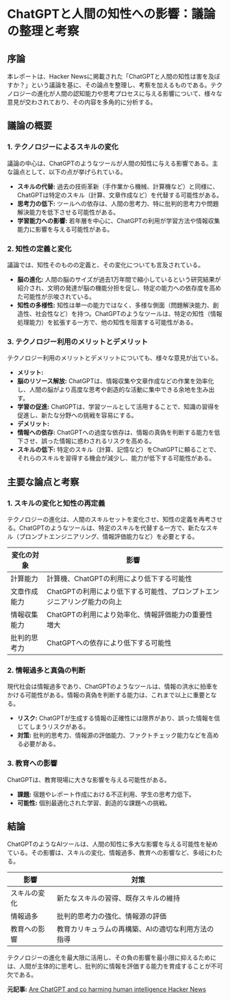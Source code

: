 # ChatGPTと人間の知性への影響：議論の整理と考察

## 序論

本レポートは、Hacker Newsに掲載された「ChatGPTと人間の知性は害を及ぼすか？」という議論を基に、その論点を整理し、考察を加えるものである。テクノロジーの進化が人間の認知能力や思考プロセスに与える影響について、様々な意見が交わされており、その内容を多角的に分析する。

## 議論の概要

### 1. テクノロジーによるスキルの変化

議論の中心は、ChatGPTのようなツールが人間の知性に与える影響である。主な論点として、以下の点が挙げられている。

* **スキルの代替:** 過去の技術革新（手作業から機械、計算機など）と同様に、ChatGPTは特定のスキル（計算、文章作成など）を代替する可能性がある。
* **思考力の低下:** ツールへの依存は、人間の思考力、特に批判的思考力や問題解決能力を低下させる可能性がある。
* **学習能力への影響:** 若年層を中心に、ChatGPTの利用が学習方法や情報収集能力に影響を与える可能性がある。

### 2. 知性の定義と変化

議論では、知性そのものの定義と、その変化についても言及されている。

* **脳の進化:** 人間の脳のサイズが過去1万年間で縮小しているという研究結果が紹介され、文明の発達が脳の機能分担を促し、特定の能力への依存度を高めた可能性が示唆されている。
* **知性の多様性:** 知性は単一の能力ではなく、多様な側面（問題解決能力、創造性、社会性など）を持つ。ChatGPTのようなツールは、特定の知性（情報処理能力）を拡張する一方で、他の知性を阻害する可能性がある。

### 3. テクノロジー利用のメリットとデメリット

テクノロジー利用のメリットとデメリットについても、様々な意見が出ている。

* **メリット:**
 * **脳のリソース解放:** ChatGPTは、情報収集や文章作成などの作業を効率化し、人間の脳がより高度な思考や創造的な活動に集中できる余地を生み出す。
 * **学習の促進:** ChatGPTは、学習ツールとして活用することで、知識の習得を促進し、新たな分野への挑戦を容易にする。
* **デメリット:**
 * **情報への依存:** ChatGPTへの過度な依存は、情報の真偽を判断する能力を低下させ、誤った情報に惑わされるリスクを高める。
 * **スキルの低下:** 特定のスキル（計算、記憶など）をChatGPTに頼ることで、それらのスキルを習得する機会が減少し、能力が低下する可能性がある。

## 主要な論点と考察

### 1. スキルの変化と知性の再定義

テクノロジーの進化は、人間のスキルセットを変化させ、知性の定義を再考させる。ChatGPTのようなツールは、特定のスキルを代替する一方で、新たなスキル（プロンプトエンジニアリング、情報評価能力など）を必要とする。

| 変化の対象 | 影響 |
|---|---|
| 計算能力 | 計算機、ChatGPTの利用により低下する可能性 |
| 文章作成能力 | ChatGPTの利用により低下する可能性、プロンプトエンジニアリング能力の向上 |
| 情報収集能力 | ChatGPTの利用により効率化、情報評価能力の重要性増大 |
| 批判的思考力 | ChatGPTへの依存により低下する可能性 |

### 2. 情報過多と真偽の判断

現代社会は情報過多であり、ChatGPTのようなツールは、情報の洪水に拍車をかける可能性がある。情報の真偽を判断する能力は、これまで以上に重要となる。

* **リスク:** ChatGPTが生成する情報の正確性には限界があり、誤った情報を信じてしまうリスクがある。
* **対策:** 批判的思考力、情報源の評価能力、ファクトチェック能力などを高める必要がある。

### 3. 教育への影響

ChatGPTは、教育現場に大きな影響を与える可能性がある。

* **課題:** 宿題やレポート作成における不正利用、学生の思考力低下。
* **可能性:** 個別最適化された学習、創造的な課題への挑戦。

## 結論

ChatGPTのようなAIツールは、人間の知性に多大な影響を与える可能性を秘めている。その影響は、スキルの変化、情報過多、教育への影響など、多岐にわたる。

| 影響 | 対策 |
|---|---|
| スキルの変化 | 新たなスキルの習得、既存スキルの維持 |
| 情報過多 | 批判的思考力の強化、情報源の評価 |
| 教育への影響 | 教育カリキュラムの再構築、AIの適切な利用方法の指導 |

テクノロジーの進化を最大限に活用し、その負の影響を最小限に抑えるためには、人間が主体的に思考し、批判的に情報を評価する能力を育成することが不可欠である。


**元記事:** [Are ChatGPT and co harming human intelligence Hacker News](https://news.ycombinator.com/item?id=43750165)